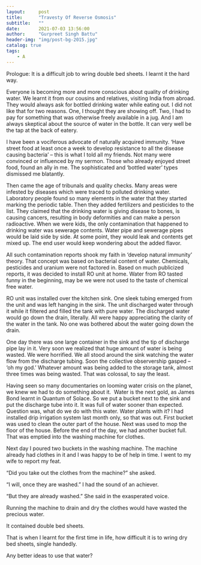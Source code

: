 ```yaml
---
layout:     post
title:      "Travesty Of Reverse Osmosis"
subtitle:   ""
date:       2021-07-03 13:56:00
author:     "Gurpreet Singh Battu"
header-img: "img/post-bg-2015.jpg"
catalog: true
tags:
    - A
---
```


Prologue: It is a difficult job to wring double bed sheets. I learnt it the hard way.

Everyone is becoming more and more conscious about quality of drinking water. We learnt it from our cousins and relatives, visiting India from abroad. They would always ask for bottled drinking water while eating out. I did not like that for two reasons. One, I thought they are showing off. Two, I had to pay for something that was otherwise freely available in a jug. And I am always skeptical about the source of water in the bottle. It can very well be the tap at the back of eatery.

I have been a vociferous advocate of naturally acquired immunity. ‘Have street food at least once a week to develop resistance to all the disease causing bacteria’ – this is what I told all my friends. Not many were convinced or influenced by my sermon. Those who already enjoyed street food, found an ally in me. The sophisticated and ‘bottled water’ types dismissed me blatantly.

Then came the age of tribunals and quality checks. Many areas were infested by diseases which were traced to polluted drinking water. Laboratory people found so many elements in the water that they started marking the periodic table. Then they added fertilizers and pesticides to the list. They claimed that the drinking water is giving disease to bones, is causing cancers, resulting in body deformities and can make a person radioactive. When we were kids, the only contamination that happened to drinking water was sewerage contents. Water pipe and sewerage pipes would be laid side by side. At some point, they would leak and contents get mixed up. The end user would keep wondering about the added flavor.

All such contamination reports shook my faith in ‘develop natural immunity’ theory. That concept was based on bacterial content of water. Chemicals, pesticides and uranium were not factored in. Based on much publicized reports, it was decided to install RO unit at home. Water from RO tasted funny in the beginning, may be we were not used to the taste of chemical free water.

RO unit was installed over the kitchen sink. One sleek tubing emerged from the unit and was left hanging in the sink. The unit discharged water through it while it filtered and filled the tank with pure water. The discharged water would go down the drain, literally. All were happy appreciating the clarity of the water in the tank. No one was bothered about the water going down the drain.

One day there was one large container in the sink and the tip of discharge pipe lay in it. Very soon we realized that huge amount of water is being wasted. We were horrified. We all stood around the sink watching the water flow from the discharge tubing. Soon the collective observership gasped – ‘oh my god.’ Whatever amount was being added to the storage tank, almost three times was being wasted. That was colossal, to say the least.

Having seen so many documentaries on looming water crisis on the planet, we knew we had to do something about it.  Water is the next gold, as James Bond learnt in Quantum of Solace. So we put a bucket next to the sink and put the discharge tube into it. It was full of water sooner than expected. Question was, what do we do with this water. Water plants with it? I had installed drip irrigation system last month only, so that was out. First bucket was used to clean the outer part of the house. Next was used to mop the floor of the house. Before the end of the day, we had another bucket full. That was emptied into the washing machine for clothes.

Next day I poured two buckets in the washing machine. The machine already had clothes in it and I was happy to be of help in time. I went to my wife to report my feat.

“Did you take out the clothes from the machine?” she asked.

“I will, once they are washed.” I had the sound of an achiever.

“But they are already washed.” She said in the exasperated voice.

Running the machine to drain and dry the clothes would have wasted the precious water.

It contained double bed sheets.

That is when I learnt for the first time in life, how difficult it is to wring dry bed sheets, single handedly.

Any better ideas to use that water?
